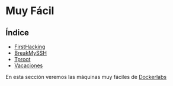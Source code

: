 # Muy Fácil

## Índice

* [FirstHacking](./firsthacking.md)
* [BreakMySSH](./breakmyssh.md)
* [Tproot](./tproot.md)
* [Vacaciones](./vacaciones.md)

En esta sección veremos las máquinas muy fáciles de [Dockerlabs](https://dockerlabs.es/)